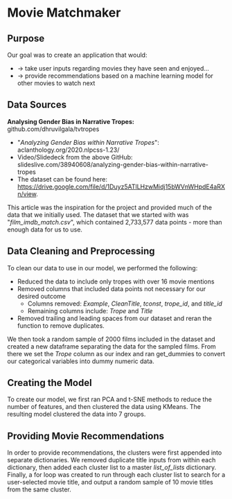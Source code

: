 # Movie Matchmaker

## Purpose 
Our goal was to create an application that would:
- → take user inputs regarding movies they have seen and enjoyed… 
- → provide recommendations based on a machine learning model for other movies to watch next

## Data Sources
**Analysing Gender Bias in Narrative Tropes:** github.com/dhruvilgala/tvtropes

- "_Analyzing Gender Bias within Narrative Tropes_": aclanthology.org/2020.nlpcss-1.23/
- Video/Slidedeck from the above GitHub: slideslive.com/38940608/analyzing-gender-bias-within-narrative-tropes
- The dataset can be found here: https://drive.google.com/file/d/1Duyz5ATlLHzwMidj15bWVnWHpdE4aRXn/view. 

This article was the inspiration for the project and provided much of the data that we initially used. 
The dataset that we started with was "_film_imdb_match.csv_", which contained 2,733,577 data points - more than enough data for us to use. 

## Data Cleaning and Preprocessing
To clean our data to use in our model, we performed the following:
- Reduced the data to include only tropes with over 16 movie mentions
- Removed columns that included data points not necessary for our desired outcome 
  - Columns removed: _Example_, _CleanTitle_, _tconst_, _trope_id_, and _title_id_
  - Remaining columns include: _Trope_ and _Title_
- Removed trailing and leading spaces from our dataset and reran the function to remove duplicates. 

We then took a random sample of 2000 films included in the dataset and created a new dataframe separating the data for the sampled films.
From there we set the _Trope_ column as our index and ran get_dummies to convert our categorical variables into dummy numeric data. 

## Creating the Model 
To create our model, we first ran PCA and t-SNE methods to reduce the number of features, and then clustered the data using KMeans.
The resulting model clustered the data into 7 groups. 

## Providing Movie Recommendations 
In order to provide recommendations, the clusters were first appended into separate dictionaries.
We removed duplicate title inputs from within each dictionary, then added each cluster list to a master _list_of_lists_ dictionary.
Finally, a for loop was created to run through each cluster list to search for a user-selected movie title, and output a random sample of 10 movie titles from the same cluster.



